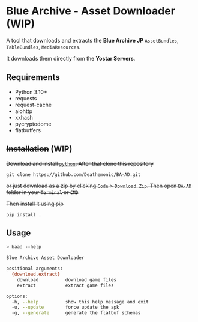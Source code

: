 # Blue Archive - Asset Downloader (WIP)

A tool that downloads and extracts the **Blue Archive JP** `AssetBundles`, `TableBundles`, `MediaResources`.

It downloads them directly from the **Yostar Servers**.

## Requirements

- Python 3.10+
- requests
- request-cache
- aiohttp
- xxhash
- pycryptodome
- flatbuffers

## ~~Installation~~ (WIP)
~~Download and install [`python`](https://www.python.org/downloads/). After that clone this repository~~

```
git clone https://github.com/Deathemonic/BA-AD.git
```

~~or just download as a zip by clicking `Code` > `Download Zip`. Then open `BA-AD` folder in your `Terminal` or `CMD`~~

~~Then install it using pip~~

```
pip install .
```

## Usage

```sh
> baad --help

Blue Archive Asset Downloader

positional arguments:
  {download,extract}
    download          download game files
    extract           extract game files

options:
  -h, --help          show this help message and exit
  -u, --update        force update the apk
  -g, --generate      generate the flatbuf schemas
```